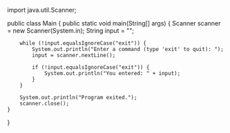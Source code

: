 import java.util.Scanner;

public class Main {
    public static void main(String[] args) {
        Scanner scanner = new Scanner(System.in);
        String input = "";

        while (!input.equalsIgnoreCase("exit")) {
            System.out.println("Enter a command (type 'exit' to quit): ");
            input = scanner.nextLine();

            if (!input.equalsIgnoreCase("exit")) {
                System.out.println("You entered: " + input);
            }
        }

        System.out.println("Program exited.");
        scanner.close();
    }
}
